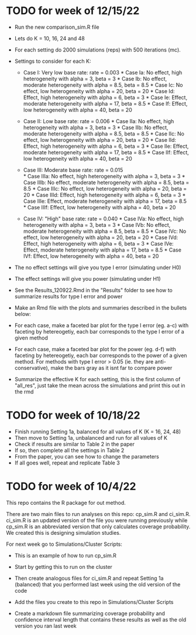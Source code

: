 # TODO for week of 12/15/22

* Run the new comparison_sim.R file
* Lets do K = 10, 16, 24 and 48
* For each setting do 2000 simulations (reps) with 500 iterations (mc).
* Settings to consider for each K:
  * Case I: Very low base rate: rate = 0.003
        * Case Ia: No effect, high heterogeneity with alpha =  3, beta = 3
        * Case Ib: No effect, moderate heterogeneity with alpha =  8.5, beta = 8.5
        * Case Ic: No effect, low heterogeneity with alpha = 20, beta = 20
        * Case Id: Effect, high heterogeneity with alpha =  6, beta = 3
        * Case Ie: Effect, moderate heterogeneity with alpha =  17, beta = 8.5
        * Case If: Effect, low heterogeneity with alpha =  40, beta = 20
        
  * Case II: Low base rate: rate = 0.006
        * Case IIa: No effect, high heterogeneity with alpha =  3, beta = 3
        * Case IIb: No effect, moderate heterogeneity with alpha =  8.5, beta = 8.5
        * Case IIc: No effect, low heterogeneity with alpha = 20, beta = 20
        * Case IId: Effect, high heterogeneity with alpha =  6, beta = 3
        * Case IIe: Effect, moderate heterogeneity with alpha =  17, beta = 8.5
        * Case IIf: Effect, low heterogeneity with alpha =  40, beta = 20
        
  * Case III: Moderate base rate: rate = 0.015  
        * Case IIIa: No effect, high heterogeneity with alpha =  3, beta = 3
        * Case IIIb: No effect, moderate heterogeneity with alpha =  8.5, beta = 8.5
        * Case IIIc: No effect, low heterogeneity with alpha = 20, beta = 20
        * Case IIId: Effect, high heterogeneity with alpha =  6, beta = 3
        * Case IIIe: Effect, moderate heterogeneity with alpha =  17, beta = 8.5
        * Case IIIf: Effect, low heterogeneity with alpha =  40, beta = 20
        
  * Case IV: "High" base rate: rate = 0.040 
        * Case IVa: No effect, high heterogeneity with alpha =  3, beta = 3
        * Case IVb: No effect, moderate heterogeneity with alpha =  8.5, beta = 8.5
        * Case IVc: No effect, low heterogeneity with alpha = 20, beta = 20
        * Case IVd: Effect, high heterogeneity with alpha =  6, beta = 3
        * Case IVe: Effect, moderate heterogeneity with alpha =  17, beta = 8.5
        * Case IVf: Effect, low heterogeneity with alpha =  40, beta = 20

* The no effect settings will give you type I error (simulating under H0)
* The effect settings will give you power (simulating under H1)
* See the Results_120922.Rmd in the "Results" folder to see how to summarize results for type I error and power

* Make an Rmd file with the plots and summaries described in the bullets below:
* For each case, make a faceted bar plot for the type I error (eg. a-c) with faceting by hetereogetiy, each bar corresponds to the type I error of a given method
* For each case, make a faceted bar plot for the power (eg. d-f) with faceting by hetereogetiy, each bar corresponds to the power of a given method.  For methods with type I error > 0.05 (ie. they are anti-conservative), make the bars gray as it isnt far to compare power
* Summarize the effective K for each setting, this is the first column of "all_res", just take the mean across the simulations and print this out in the rmd

# TODO for week of 10/18/22

* Finish running Setting 1a, balanced for all values of K (K = 16, 24, 48)
* Then move to Setting 1a, unbalanced and run for all values of K
* Check if results are similar to Table 2 in the paper
* If so, then complete all the settings in Table 2
* From the paper, you can see how to change the parameters
* If all goes well, repeat and replicate Table 3

# TODO for week of 10/4/22

This repo contains the R package for out method.

There are two main files to run analyses on this repo: cp_sim.R and ci_sim.R.  ci_sim.R is an updated version of the file you were running previously while cp_sim.R is an abbreviated version that only calculates coverage probability.  We created this is designing simulation studies.

For next week go to Simulations/Cluster Scripts:

* This is an example of how to run cp_sim.R 

* Start by getting this to run on the cluster

* Then create analogous files for ci_sim.R and repeat Setting 1a (balanced) that you performed last week using the old version of the code

* Add the files you create to this repo in Simulations/Cluster Scripts

* Create a markdown file summarizing coverage probability and confidence interval length that contains these results as well as the old version you ran last week
